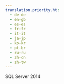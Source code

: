 ```yaml
---
translation.priority.ht: 
  - de-de
  - en-gb
  - es-es
  - fr-fr
  - it-it
  - ja-jp
  - ko-kr
  - pt-br
  - ru-ru
  - zh-cn
  - zh-tw
---
```

SQL Server 2014